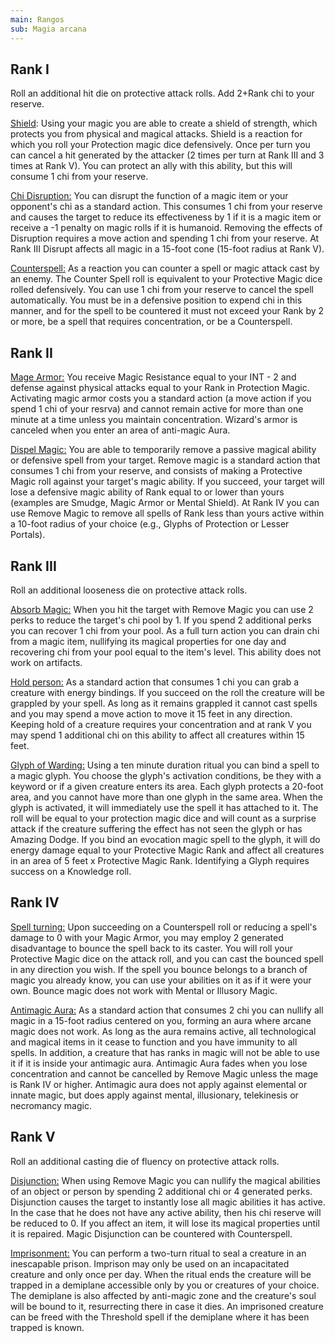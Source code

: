 ```yaml
---
main: Rangos
sub: Magia arcana
---
```


## Rank I

Roll an additional hit die on protective attack rolls. Add 2+Rank chi to your reserve.

<u>Shield</u>: Using your magic you are able to create a shield of strength, which protects you from physical and magical attacks. Shield is a reaction for which you roll your Protection magic dice defensively. Once per turn you can cancel a hit generated by the attacker (2 times per turn at Rank III and 3 times at Rank V). You can protect an ally with this ability, but this will consume 1 chi from your reserve. 

<u>Chi Disruption:</u> You can disrupt the function of a magic item or your opponent's chi as a standard action. This consumes 1 chi from your reserve and causes the target to reduce its effectiveness by 1 if it is a magic item or receive a -1 penalty on magic rolls if it is humanoid. Removing the effects of Disruption requires a move action and spending 1 chi from your reserve. At Rank III Disrupt affects all magic in a 15-foot cone (15-foot radius at Rank V).

<u>Counterspell:</u> As a reaction you can counter a spell or magic attack cast by an enemy. The Counter Spell roll is equivalent to your Protective Magic dice rolled defensively. You can use 1 chi from your reserve to cancel the spell automatically. You must be in a defensive position to expend chi in this manner, and for the spell to be countered it must not exceed your Rank by 2 or more, be a spell that requires concentration, or be a Counterspell. 

## Rank II

<u>Mage Armor:</u> You receive Magic Resistance equal to your INT - 2 and defense against physical attacks equal to your Rank in Protection Magic. Activating magic armor costs you a standard action (a move action if you spend 1 chi of your resrva) and cannot remain active for more than one minute at a time unless you maintain concentration. Wizard's armor is canceled when you enter an area of anti-magic Aura.

<u>Dispel Magic:</u> You are able to temporarily remove a passive magical ability or defensive spell from your target. Remove magic is a standard action that consumes 1 chi from your reserve, and consists of making a Protective Magic roll against your target's magic ability. If you succeed, your target will lose a defensive magic ability of Rank equal to or lower than yours (examples are Smudge, Magic Armor or Mental Shield). At Rank IV you can use Remove Magic to remove all spells of Rank less than yours active within a 10-foot radius of your choice (e.g., Glyphs of Protection or Lesser Portals).

## Rank III

Roll an additional looseness die on protective attack rolls.

<u>Absorb Magic:</u> When you hit the target with Remove Magic you can use 2 perks to reduce the target's chi pool by 1. If you spend 2 additional perks you can recover 1 chi from your pool. As a full turn action you can drain chi from a magic item, nullifying its magical properties for one day and recovering chi from your pool equal to the item's level. This ability does not work on artifacts.

<u>Hold person:</u> As a standard action that consumes 1 chi you can grab a creature with energy bindings. If you succeed on the roll the creature will be grappled by your spell. As long as it remains grappled it cannot cast spells and you may spend a move action to move it 15 feet in any direction. Keeping hold of a creature requires your concentration and at rank V you may spend 1 additional chi on this ability to affect all creatures within 15 feet.

<u>Glyph of Warding:</u> Using a ten minute duration ritual you can bind a spell to a magic glyph. You choose the glyph's activation conditions, be they with a keyword or if a given creature enters its area. Each glyph protects a 20-foot area, and you cannot have more than one glyph in the same area. When the glyph is activated, it will immediately use the spell it has attached to it. The roll will be equal to your protection magic dice and will count as a surprise attack if the creature suffering the effect has not seen the glyph or has Amazing Dodge. If you bind an evocation magic spell to the glyph, it will do energy damage equal to your Protective Magic Rank and affect all creatures in an area of 5 feet x Protective Magic Rank. Identifying a Glyph requires success on a Knowledge roll.

## Rank IV

<u>Spell turning:</u> Upon succeeding on a Counterspell roll or reducing a spell's damage to 0 with your Magic Armor, you may employ 2 generated disadvantage to bounce the spell back to its caster. You will roll your Protective Magic dice on the attack roll, and you can cast the bounced spell in any direction you wish. If the spell you bounce belongs to a branch of magic you already know, you can use your abilities on it as if it were your own. Bounce magic does not work with Mental or Illusory Magic.

<u>Antimagic Aura:</u> As a standard action that consumes 2 chi you can nullify all magic in a 15-foot radius centered on you, forming an aura where arcane magic does not work. As long as the aura remains active, all technological and magical items in it cease to function and you have immunity to all spells. In addition, a creature that has ranks in magic will not be able to use it if it is inside your antimagic aura. Antimagic Aura fades when you lose concentration and cannot be cancelled by Remove Magic unless the mage is Rank IV or higher. Antimagic aura does not apply against elemental or innate magic, but does apply against mental, illusionary, telekinesis or necromancy magic.

## Rank V 

Roll an additional casting die of fluency on protective attack rolls.

<u>Disjunction:</u> When using Remove Magic you can nullify the magical abilities of an object or person by spending 2 additional chi or 4 generated perks. Disjunction causes the target to instantly lose all magic abilities it has active. In the case that he does not have any active ability, then his chi reserve will be reduced to 0. If you affect an item, it will lose its magical properties until it is repaired. Magic Disjunction can be countered with Counterspell.

<u>Imprisonment:</u> You can perform a two-turn ritual to seal a creature in an inescapable prison. Imprison may only be used on an incapacitated creature and only once per day. When the ritual ends the creature will be trapped in a demiplane accessible only by you or creatures of your choice. The demiplane is also affected by anti-magic zone and the creature's soul will be bound to it, resurrecting there in case it dies. An imprisoned creature can be freed with the Threshold spell if the demiplane where it has been trapped is known.